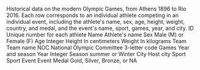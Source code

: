 Historical data on the modern Olympic Games, from Athens 1896 to Rio 2016. Each row corresponds to an individual athlete competing in an individual event, including the athlete's name, sex, age, height, weight, country, and medal, and the event's name, sport, games, year, and city.
ID Unique number for each athlete
Name Athlete's name
Sex Male (M) or Female (F)
Age Integer
Height In centimeters
Weight In kilograms
Team Team name
NOC National Olympic Committee 3-letter code
Games Year and season
Year Integer
Season summer or Winter
City Host city
Sport Sport
Event Event
Medal Gold, Silver, Bronze, or NA
